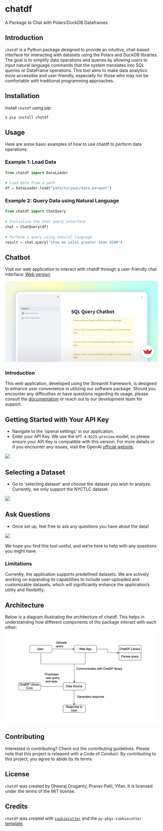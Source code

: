 # chatdf

A Package to Chat with Polars/DuckDB Dataframes

## Introduction

`chatdf` is a Python package designed to provide an intuitive, chat-based interface for interacting with datasets using the Polars and DuckDB libraries. The goal is to simplify data operations and queries by allowing users to input natural language commands that the system translates into SQL queries or DataFrame operations. This tool aims to make data analytics more accessible and user-friendly, especially for those who may not be comfortable with traditional programming approaches.

## Installation

Install `chatdf` using pip:

```bash
$ pip install chatdf
```

## Usage

Here are some basic examples of how to use chatdf to perform data operations:

### Example 1: Load Data
```python
from chatdf import DataLoader

# Load data from a path
df = DataLoader.load("path/to/your/data.parquet")
```

### Example 2: Query Data using Natural Language
```python
from chatdf import ChatQuery

# Initialize the chat query interface
chat = ChatQuery(df)

# Perform a query using natural language
result = chat.query("show me sales greater than $500")
```

## Chatbot
Visit our web application to interact with chatdf through a user-friendly chat interface: [Web version](https://chatbotpy-5rvjgceuhzisrfymppycmw.streamlit.app)

![App](web_info/picture/app.png)

### Introduction

This web application, developed using the Streamlit framework, is designed to enhance user convenience in utilizing our software package. Should you encounter any difficulties or have questions regarding its usage, please consult the [documentation](web_info/documentation.md) or reach out to our development team for support.

## Getting Started with Your API Key

- Navigate to the 'openai settings' in our application.
- Enter your API Key. We use the `GPT-4-0125-preview` model, so please ensure your API Key is compatible with this version. For more details or if you encounter any issues, visit the OpenAI [official website](https://platform.openai.com).
 
![](picture/api_key.png)

## Selecting a Dataset

- Go to 'selecting dataset' and choose the dataset you wish to analyze. Currently, we only support the NYCTLC dataset.

![](picture/dataset.png)

## Ask Questions

- Once set up, feel free to ask any questions you have about the data!

![](picture/chatbot.png)

We hope you find this tool useful, and we’re here to help with any questions you might have.

### Limitations

Currently, the application supports predefined datasets. We are actively working on expanding its capabilities to include user-uploaded and customizable datasets, which will significantly enhance the application’s utility and flexibility.

## Architecture

Below is a diagram illustrating the architecture of chatdf. This helps in understanding how different components of the package interact with each other:
![Flowchart](web_info/picture/Flowchart.png)

## Contributing

Interested in contributing? Check out the contributing guidelines. Please note that this project is released with a Code of Conduct. By contributing to this project, you agree to abide by its terms.

## License

`chatdf` was created by Dheeraj Oruganty, Pranav Patil, Yifan. It is licensed under the terms of the MIT license.

## Credits

`chatdf` was created with [`cookiecutter`](https://cookiecutter.readthedocs.io/en/latest/) and the `py-pkgs-cookiecutter` [template](https://github.com/py-pkgs/py-pkgs-cookiecutter).

